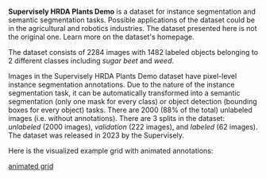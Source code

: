 **Supervisely HRDA Plants Demo** is a dataset for instance segmentation and semantic segmentation tasks. Possible applications of the dataset could be in the agricultural and robotics industries. The dataset presented here is not the original one. Learn more on the dataset's homepage.

The dataset consists of 2284 images with 1482 labeled objects belonging to 2 different classes including *sugar beet* and *weed*.

Images in the Supervisely HRDA Plants Demo dataset have pixel-level instance segmentation annotations. Due to the nature of the instance segmentation task, it can be automatically transformed into a semantic segmentation (only one mask for every class) or object detection (bounding boxes for every object) tasks. There are 2000 (88% of the total) unlabeled images (i.e. without annotations). There are 3 splits in the dataset: *unlabeled* (2000 images), *validation* (222 images), and *labeled* (62 images). The dataset was released in 2023 by the Supervisely.

Here is the visualized example grid with animated annotations:

[animated grid](https://github.com/dataset-ninja/supervisely-hrda-plants-demo/raw/main/visualizations/horizontal_grid.webm)
